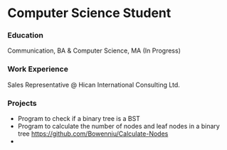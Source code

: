 # Computer Science Student

### Education
Communication, BA & Computer Science, MA (In Progress)

### Work Experience
Sales Representative @ Hican International Consulting Ltd.

### Projects 
  - Program to check if a binary tree is a BST 
  - Program to calculate the number of nodes and leaf nodes in a binary tree https://github.com/Bowenniu/Calculate-Nodes
  - 
